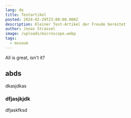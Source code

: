 ```yaml
---
lang: de
title: Testartikel
posted: 2024-02-29T23:00:00.000Z
description: Kleiner Test-Artikel der Freude bereitet
author: Jonas Strassel
image: /uploads/microscope.webp
tags:
  - museum
---
```


All is great, isn't it?

## abds

dkasjdkas

### dfjasjkjdk

dfjaskfksd
